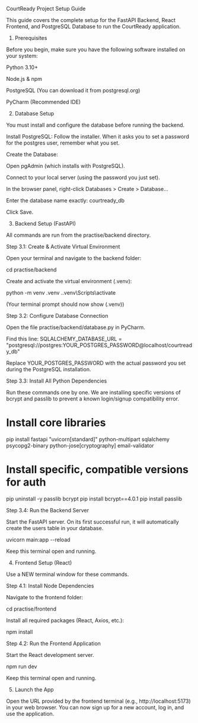 CourtReady Project Setup Guide

This guide covers the complete setup for the FastAPI Backend, React Frontend, and PostgreSQL Database to run the CourtReady application.

1. Prerequisites

Before you begin, make sure you have the following software installed on your system:

Python 3.10+

Node.js & npm

PostgreSQL (You can download it from postgresql.org)

PyCharm (Recommended IDE)

2. Database Setup

You must install and configure the database before running the backend.

Install PostgreSQL: Follow the installer. When it asks you to set a password for the postgres user, remember what you set.

Create the Database:

Open pgAdmin (which installs with PostgreSQL).

Connect to your local server (using the password you just set).

In the browser panel, right-click Databases > Create > Database...

Enter the database name exactly: courtready_db

Click Save.

3. Backend Setup (FastAPI)

All commands are run from the practise/backend directory.

Step 3.1: Create & Activate Virtual Environment

Open your terminal and navigate to the backend folder:

cd practise/backend


Create and activate the virtual environment (.venv):

python -m venv .venv
.\.venv\Scripts\activate


(Your terminal prompt should now show (.venv))

Step 3.2: Configure Database Connection

Open the file practise/backend/database.py in PyCharm.

Find this line:
SQLALCHEMY_DATABASE_URL = "postgresql://postgres:YOUR_POSTGRES_PASSWORD@localhost/courtready_db"

Replace YOUR_POSTGRES_PASSWORD with the actual password you set during the PostgreSQL installation.

Step 3.3: Install All Python Dependencies

Run these commands one by one. We are installing specific versions of bcrypt and passlib to prevent a known login/signup compatibility error.

# Install core libraries
pip install fastapi "uvicorn[standard]" python-multipart sqlalchemy psycopg2-binary python-jose[cryptography] email-validator

# Install specific, compatible versions for auth
pip uninstall -y passlib bcrypt
pip install bcrypt==4.0.1
pip install passlib


Step 3.4: Run the Backend Server

Start the FastAPI server. On its first successful run, it will automatically create the users table in your database.

uvicorn main:app --reload


Keep this terminal open and running.

4. Frontend Setup (React)

Use a NEW terminal window for these commands.

Step 4.1: Install Node Dependencies

Navigate to the frontend folder:

cd practise/frontend


Install all required packages (React, Axios, etc.):

npm install


Step 4.2: Run the Frontend Application

Start the React development server.

npm run dev


Keep this terminal open and running.

5. Launch the App

Open the URL provided by the frontend terminal (e.g., http://localhost:5173) in your web browser. You can now sign up for a new account, log in, and use the application.
